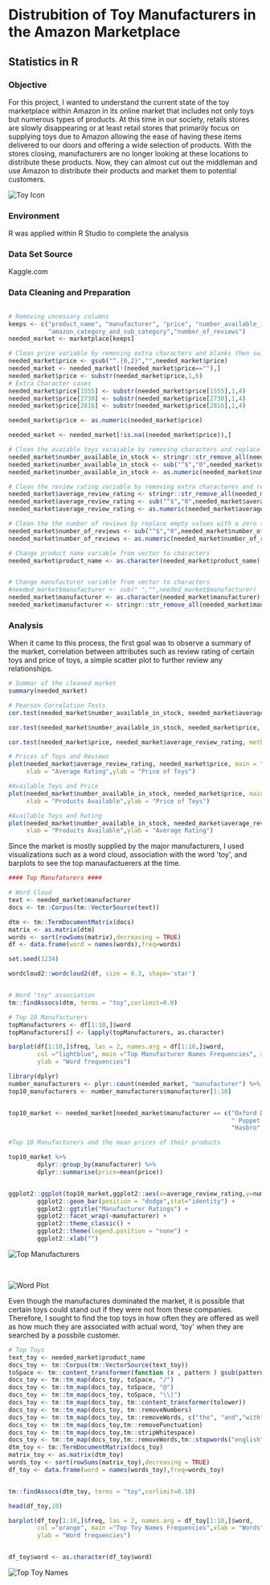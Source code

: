 # Distrubition of Toy Manufacturers in the Amazon Marketplace 

## Statistics in R

### Objective

For this project, I wanted to understand the current state of the toy marketplace within Amazon in its online market that includes not only toys but numerous types of products. At this time in our society, retails stores are slowly disappearing or at least retail stores that primarily focus on supplying toys due to Amazon allowing the ease of having these items delivered to our doors and offering a wide selection of products. With the stores closing, manufacturers are no longer looking at these locations to distribute these products. Now, they can almost cut out the middleman and use Amazon to distribute their products and market them to potential customers. 

![Toy Icon](https://github.com/gabriel-valenzuela/Valenzuela_Gabriel_DSC520/blob/master/Final%20Project/Toy%20Icon.png)

### Environment

R was applied within R Studio to complete the analysis

### Data Set Source

Kaggle.com

### Data Cleaning and Preparation

```r

# Removing uncessary columns
keeps <- c("product_name", "manufacturer", "price", "number_available_in_stock", "average_review_rating", 
           "amazon_category_and_sub_category","number_of_reviews")
needed_market <- marketplace[keeps]

# Clean price variable by removing extra characters and blanks then switched to numeric
needed_market$price <- gsub("^.{0,2}","",needed_market$price)
needed_market <- needed_market[!(needed_market$price==""),]
needed_market$price <- substr(needed_market$price,1,6)
# Extra Character cases
needed_market$price[1555] <- substr(needed_market$price[1555],1,4)
needed_market$price[2730] <- substr(needed_market$price[2730],1,4)
needed_market$price[2816] <- substr(needed_market$price[2816],1,4)

needed_market$price <- as.numeric(needed_market$price)

needed_market <- needed_market[!is.na((needed_market$price)),]

# Clean the avaiable toys varaiable by removing characters and replace empty values with a zero then switched to numeric
needed_market$number_available_in_stock <- stringr::str_remove_all(needed_market$number_available_in_stock,"Â new")
needed_market$number_available_in_stock <- sub("^$","0",needed_market$number_available_in_stock)
needed_market$number_available_in_stock <- as.numeric(needed_market$number_available_in_stock)

# Clean the review rating variable by removing extra characteres and replace empty values with a zero then switched to numeric
needed_market$average_review_rating <- stringr::str_remove_all(needed_market$average_review_rating," out of 5 stars")
needed_market$average_review_rating <- sub("^$","0",needed_market$average_review_rating)
needed_market$average_review_rating <- as.numeric(needed_market$average_review_rating)

# Clean the the number of reviews by replace empty values with a zero then switched to numeric
needed_market$number_of_reviews <- sub("^$","0",needed_market$number_of_reviews)
needed_market$number_of_reviews <- as.numeric(needed_market$number_of_reviews)

# Change product name variable from vector to characters
needed_market$product_name <- as.character(needed_market$product_name)


# Change manufacturer variable from vector to characters
#needed_market$manufacturer <- sub(" ","",needed_market$manufacturer)
needed_market$manufacturer <- as.character(needed_market$manufacturer)
needed_market$manufacturer <- stringr::str_remove_all(needed_market$manufacturer,"The")
```


### Analysis

When it came to this process, the first goal was to observe a summary of the market, correlation between attributes such as review rating of certain toys and price of toys, a simple scatter plot to further review any relationships. 

```r
# Summar of the cleaned market
summary(needed_market)

# Pearson Correlation Tests
cor.test(needed_market$number_available_in_stock, needed_market$average_review_rating, method = "pearson")

cor.test(needed_market$number_available_in_stock, needed_market$price, method = "pearson")

cor.test(needed_market$price, needed_market$average_review_rating, method = "pearson")

# Prices of Toys and Reviews
plot(needed_market$average_review_rating, needed_market$price, main = "Ratings VS. Price", 
     xlab = "Average Rating",ylab = "Price of Toys")

#Available Toys and Price
plot(needed_market$number_available_in_stock, needed_market$price, main = "Available VS. Price", 
     xlab = "Products Available",ylab = "Price of Toys")

#Available Toys and Rating
plot(needed_market$number_available_in_stock, needed_market$average_review_rating, main = "Ratings VS. Available", 
     xlab = "Products Available",ylab = "Average Rating")
```

Since the market is mostly supplied by the major manufacturers, I used visualizations such as a word cloud, association with the word 'toy', and barplots to see the top manaufactuerers at the time. 

```r
#### Top Manufaturers ####

# Word Cloud 
text <- needed_market$manufacturer
docs <- tm::Corpus(tm::VectorSource(text))

dtm <- tm::TermDocumentMatrix(docs)
matrix <- as.matrix(dtm)
words <- sort(rowSums(matrix),decreasing = TRUE)
df <- data.frame(word = names(words),freq=words)

set.seed(1234)

wordcloud2::wordcloud2(df, size = 0.3, shape='star')


# Word "toy" association 
tm::findAssocs(dtm, terms = "toy",corlimit=0.0)

# Top 10 Manufacturers
topManufacturers <- df[1:10,]$word
topManufacturers[] <- lapply(topManufacturers, as.character)

barplot(df[1:10,]$freq, las = 2, names.arg = df[1:10,]$word,
        col ="lightblue", main ="Top Manufacturer Names Frequencies", xlab = "Words",
        ylab = "Word frequencies")

library(dplyr)
number_manufacturers <- plyr::count(needed_market, "manufacturer") %>% arrange(desc(freq))
top10_manufacturers <- number_manufacturers$manufacturer[1:10]


top10_market <- needed_market[needed_market$manufacturer == c("Oxford Diecast","LEGO","Disney","Playmobil",
                                                              " Puppet Company","MyTinyWorld","Star Wars","Mattel",
                                                              "Hasbro","Corgi"),]

#Top 10 Manufacturers and the mean prices of their products

top10_market %>%
        dplyr::group_by(manufacturer) %>%
        dplyr::summarise(price=mean(price))


ggplot2::ggplot(top10_market,ggplot2::aes(x=average_review_rating,y=number_of_reviews,fill = average_review_rating)) +
        ggplot2::geom_bar(position = "dodge",stat="identity") + 
        ggplot2::ggtitle("Manufacturer Ratings") +
        ggplot2::facet_wrap(~manufacturer) +
        ggplot2::theme_classic() +
        ggplot2::theme(legend.position = "none") +
        ggplot2::xlab("")
```

![Top Manufacturers](https://github.com/gabriel-valenzuela/Valenzuela_Gabriel_DSC520/blob/master/Final%20Project/TopManufacturers.png)

<br>

![Word Plot](https://github.com/gabriel-valenzuela/Valenzuela_Gabriel_DSC520/blob/master/Final%20Project/WordPlot.png)

Even though the manufactures dominated the market, it is possible that certain toys could stand out if they were not from these companies. Therefore, I sought to find the top toys in how often they are offered as well as how much they are associated with actual word, 'toy' when they are searched by a possbile customer. 

```r
# Top Toys
text_toy <- needed_market$product_name
docs_toy <- tm::Corpus(tm::VectorSource(text_toy))
toSpace <- tm::content_transformer(function (x , pattern ) gsub(pattern, " ", x))
docs_toy <- tm::tm_map(docs_toy, toSpace, "/")
docs_toy <- tm::tm_map(docs_toy, toSpace, "@")
docs_toy <- tm::tm_map(docs_toy, toSpace, "\\|")
docs_toy <- tm::tm_map(docs_toy, tm::content_transformer(tolower))
docs_toy <- tm::tm_map(docs_toy, tm::removeNumbers)
docs_toy <- tm::tm_map(docs_toy, tm::removeWords, c("the", "and","with","for")) 
docs_toy <- tm::tm_map(docs_toy,tm::removePunctuation)
docs_toy <- tm::tm_map(docs_toy,tm::stripWhitespace)
docs_toy <- tm::tm_map(docs_toy,tm::removeWords,tm::stopwords("english"))
dtm_toy <- tm::TermDocumentMatrix(docs_toy)
matrix_toy <- as.matrix(dtm_toy)
words_toy <- sort(rowSums(matrix_toy),decreasing = TRUE)
df_toy <- data.frame(word = names(words_toy),freq=words_toy)


tm::findAssocs(dtm_toy, terms = "toy",corlimit=0.10)

head(df_toy,10)

barplot(df_toy[1:10,]$freq, las = 2, names.arg = df_toy[1:10,]$word,
        col ="orange", main ="Top Toy Names Frequencies",xlab = "Words",
        ylab = "Word frequencies")


df_toy$word <- as.character(df_toy$word)
```

![Top Toy Names](https://github.com/gabriel-valenzuela/Valenzuela_Gabriel_DSC520/blob/master/Final%20Project/TopToyNames.png)
